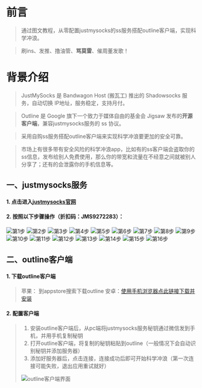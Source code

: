 # 前言
> 通过图文教程，从零配置justmysocks的ss服务搭配outline客户端，实现科学冲浪。

> 刷ins、发推、撸油管、**骂莫雷**、催周董发歌！



# 背景介绍

> JustMySocks 是 Bandwagon Host (搬瓦工) 推出的 Shadowsocks 服务，自动切换 IP地址，服务稳定，支持月付。

> Outline 是 Google 旗下一个致力于媒体自由的基金会 Jigsaw 发布的**开源客户端**，兼容justmysocks服务的 ss 协议。

> 采用自购ss服务搭配outline客户端来实现科学冲浪要更加的安全可靠。

> 市场上有很多带有安全风险的科学冲浪app，比如有的ss客户端会盗取你的ss信息，发布给别人免费使用，那么你的带宽和流量在不经意之间就被别人分享了；还有的会泄露你的手机信息等。



## 一、justmysocks服务


#### 1. 点击进入[justmysocks官网](https://justmysocks1.net/members/aff.php?aff=3702)

#### 2. 按照以下步骤操作（折扣码：JMS9272283）：
![第1步](http://ww1.sinaimg.cn/large/e3b19145ly1gabsuw9a7gj217u0k6n8e.jpg)
![第2步](http://ww1.sinaimg.cn/large/e3b19145ly1gabsuwc4qpj217x0jzajf.jpg)
![第3步](http://ww1.sinaimg.cn/large/e3b19145ly1gabsuw7842j217x0k642z.jpg)
![第4步](http://ww1.sinaimg.cn/large/e3b19145ly1gabsuw896yj21800k5dn7.jpg)
![第5步](http://ww1.sinaimg.cn/large/e3b19145ly1gabsuw826nj218d0jvjyf.jpg)
![第6步](http://ww1.sinaimg.cn/large/e3b19145ly1gabsuw93mcj21870iugrq.jpg)
![第7步](http://ww1.sinaimg.cn/large/e3b19145ly1gabsuwago9j218d0j57ac.jpg)
![第8步](http://ww1.sinaimg.cn/large/e3b19145ly1gabsuwbxvyj21820jr7at.jpg)
![第9步](http://ww1.sinaimg.cn/large/e3b19145ly1gabsuwcrwwj217t0idq8p.jpg)
![第10步](http://ww1.sinaimg.cn/large/e3b19145ly1gabsuwdoqij21840i8jva.jpg)
![第11步](http://ww1.sinaimg.cn/large/e3b19145ly1gabsuwe07uj21860jadjy.jpg)
![第12步](http://ww1.sinaimg.cn/large/e3b19145ly1gabsuweou9j21890jedhr.jpg)
![第13步](http://ww1.sinaimg.cn/large/e3b19145ly1gabsuwg3g7j21hc0p1dht.jpg)
![第14步](http://ww1.sinaimg.cn/large/e3b19145ly1gabsuwh4q8j21860jctdu.jpg)
![第15步](http://ww1.sinaimg.cn/large/e3b19145ly1gabsuwh785j21850ihafv.jpg)
![第16步](http://ww1.sinaimg.cn/large/e3b19145ly1gabsuwi763j217v0fln3r.jpg)



## 二、outline客户端


#### 1. 下载outline客户端

> 苹果： 到appstore搜索下载outline
> 安卓：[使用手机浏览器点此链接下载并安装](https://cdn.shuziyimin.org/android-v1.2.12.apk)

#### 2. 配置客户端

> 1. 安装outline客户端后，从pc端将justmysocks服务秘钥通过微信发到手机，并用手机复制秘钥
> 2. 打开outline客户端，将复制的秘钥粘贴到outline（一般情况下会自动识别秘钥并添加服务器）
> 3. 添加好服务器后，点击连接，连接成功后即可开始科学冲浪（第一次连接可能失败，退出应用重试就好）
>
> ![outline客户端界面](http://ww1.sinaimg.cn/large/e3b19145ly1gabtwe2owjj20j20t0q4i.jpg)





